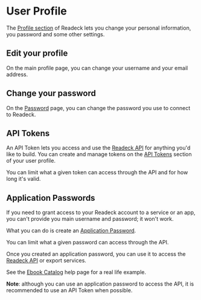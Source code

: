 # User Profile

The [Profile section](readeck-instance://profile) of Readeck lets you change your personal information, you password and some other settings.

## Edit your profile

On the main profile page, you can change your username and your email address.

## Change your password

On the [Password](readeck-instance://profile/password) page, you can change the password you use to connect to Readeck.

## API Tokens

An API Token lets you access and use the [Readeck API](readeck-instance://docs/api) for anything you'd like to build. You can create and manage tokens on the [API Tokens](readeck-instance://profile/tokens) section of your user profile.

You can limit what a given token can access through the API and for how long it's valid.

## Application Passwords

If you need to grant access to your Readeck account to a service or an app, you can't provide you main username and password; it won't work.

What you can do is create an [Application Password](readeck-instance://profile/credentials).

You can limit what a given password can access through the API.

Once you created an application password, you can use it to access the [Readeck API](readeck-instance://docs/api) or export services.

See the [Ebook Catalog](./opds.md) help page for a real life example.

**Note**: although you can use an application password to access the API, it is recommended to use an API Token when possible.
